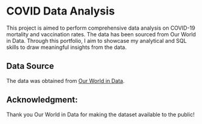 # COVID Data Analysis

This project is aimed to perform comprehensive data analysis on COVID-19 mortality and vaccination rates. The data has been sourced from Our World in Data. Through this portfolio, I aim to showcase my analytical and SQL skills to draw meaningful insights from the data.

## Data Source
The data was obtained from [Our World in Data](https://ourworldindata.org/covid-deaths).

## Acknowledgment:
Thank you Our World in Data for making the dataset available to the public!
